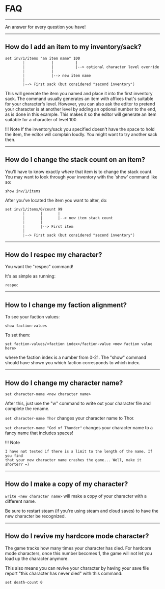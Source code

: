 # FAQ

---

An answer for every question you have!

---
## How do I add an item to my inventory/sack?
```
set inv/1/items "an item name" 100
        |            |          |
        |            |          |--> optional character level override
        |            |
        |            |--> new item name
        |
        |--> First sack (but considered "second inventory")
```

This will generate the item you named and place it into the first inventory
sack. The command usually generates an item with affixes that's suitable for
your character's level. However, you can also ask the editor to pretend your
character is at another level by adding an optional number to the end, as is
done in this example. This makes it so the editor will generate an item
suitable for a character of level 100.

!!! Note
    If the inventory/sack you specified doesn't have the space to hold the
    item, the editor will complain loudly. You might want to try another sack
    then.

---
## How do I change the stack count on an item?
You'll have to know exactly *where* that item is to change the stack count. You
may want to look through your inventory with the 'show' command like so:
```
show inv/1/items
```

After you've located the item you want to alter, do:
```
set inv/1/items/0/count 99
        |       |       |
        |       |       |--> new item stack count
        |       |
        |       |--> First item
        |
        |--> First sack (but considered "second inventory")
```

---
## How do I respec my character?

You want the "respec" command!

It's as simple as running:
```
respec
```

---
## How to I change my faction alignment?

To see your faction values:
```
show faction-values
```

To set them:
```
set faction-values/<faction index>/faction-value <new faction value here>
```
where the faction index is a number from 0-21. The "show" command should have
shown you which faction corresponds to which index.


---
## How do I change my character name?

```set character-name <new character name>```

After this, just use the "w" command to write out your character file and
complete the rename.

```set character-name Thor``` changes your character name to Thor.

```set character-name "God of Thunder"``` changes your character name to a fancy name
that includes spaces!

!!! Note

    I have not tested if there is a limit to the length of the name. If you find
    that your new character name crashes the game... Well, make it shorter? =)


---
## How do I make a copy of my character?
```write <new character name>``` will make a copy of your character with a
different name.

Be sure to restart steam (if you're using steam and cloud saves) to have the new
character be recognized.

---
## How do I revive my hardcore mode character?
The game tracks how many times your character has died. For hardcore mode characters, once
this number becomes 1, the game will not let you load up the character anymore.

This also means you can revive your character by having your save file report "this character
has never died" with this command:

```set death-count 0```
